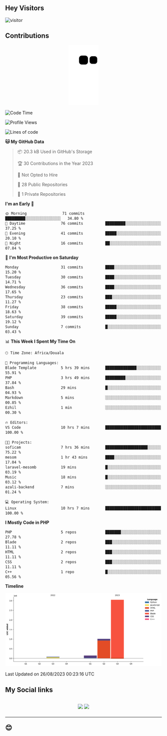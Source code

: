 ## Hey Visitors
![visitor](https://profile-counter.glitch.me/Fotsingboris/count.svg)

## Contributions
<p align="center">
  <img src="https://raw.githubusercontent.com/Fotsingboris/Fotsingboris/output/github-contribution-grid-snake.svg" />
</p>

<!--START_SECTION:waka-->
![Code Time](http://img.shields.io/badge/Code%20Time-572%20hrs%204%20mins-blue)

![Profile Views](http://img.shields.io/badge/Profile%20Views-1-blue)

![Lines of code](https://img.shields.io/badge/From%20Hello%20World%20I%27ve%20Written-4.3%20million%20lines%20of%20code-blue)

**🐱 My GitHub Data** 

> 📦 20.3 kB Used in GitHub's Storage 
 > 
> 🏆 30 Contributions in the Year 2023
 > 
> 🚫 Not Opted to Hire
 > 
> 📜 28 Public Repositories 
 > 
> 🔑 1 Private Repositories 
 > 
**I'm an Early 🐤** 

```text
🌞 Morning                71 commits          █████████░░░░░░░░░░░░░░░░   34.80 % 
🌆 Daytime                76 commits          █████████░░░░░░░░░░░░░░░░   37.25 % 
🌃 Evening                41 commits          █████░░░░░░░░░░░░░░░░░░░░   20.10 % 
🌙 Night                  16 commits          ██░░░░░░░░░░░░░░░░░░░░░░░   07.84 % 
```
📅 **I'm Most Productive on Saturday** 

```text
Monday                   31 commits          ████░░░░░░░░░░░░░░░░░░░░░   15.20 % 
Tuesday                  30 commits          ████░░░░░░░░░░░░░░░░░░░░░   14.71 % 
Wednesday                36 commits          ████░░░░░░░░░░░░░░░░░░░░░   17.65 % 
Thursday                 23 commits          ███░░░░░░░░░░░░░░░░░░░░░░   11.27 % 
Friday                   38 commits          █████░░░░░░░░░░░░░░░░░░░░   18.63 % 
Saturday                 39 commits          █████░░░░░░░░░░░░░░░░░░░░   19.12 % 
Sunday                   7 commits           █░░░░░░░░░░░░░░░░░░░░░░░░   03.43 % 
```


📊 **This Week I Spent My Time On** 

```text
🕑︎ Time Zone: Africa/Douala

💬 Programming Languages: 
Blade Template           5 hrs 39 mins       ██████████████░░░░░░░░░░░   55.91 % 
PHP                      3 hrs 49 mins       █████████░░░░░░░░░░░░░░░░   37.84 % 
Bash                     29 mins             █░░░░░░░░░░░░░░░░░░░░░░░░   04.93 % 
Markdown                 5 mins              ░░░░░░░░░░░░░░░░░░░░░░░░░   00.85 % 
Ezhil                    1 min               ░░░░░░░░░░░░░░░░░░░░░░░░░   00.30 % 

🔥 Editors: 
VS Code                  10 hrs 7 mins       █████████████████████████   100.00 % 

🐱‍💻 Projects: 
soficam                  7 hrs 36 mins       ███████████████████░░░░░░   75.22 % 
mesom                    1 hr 43 mins        ████░░░░░░░░░░░░░░░░░░░░░   17.04 % 
laravel-mesomb           19 mins             █░░░░░░░░░░░░░░░░░░░░░░░░   03.19 % 
Music                    18 mins             █░░░░░░░░░░░░░░░░░░░░░░░░   03.12 % 
azali-backend            7 mins              ░░░░░░░░░░░░░░░░░░░░░░░░░   01.24 % 

💻 Operating System: 
Linux                    10 hrs 7 mins       █████████████████████████   100.00 % 
```

**I Mostly Code in PHP** 

```text
PHP                      5 repos             ███████░░░░░░░░░░░░░░░░░░   27.78 % 
Blade                    2 repos             ███░░░░░░░░░░░░░░░░░░░░░░   11.11 % 
HTML                     2 repos             ███░░░░░░░░░░░░░░░░░░░░░░   11.11 % 
CSS                      2 repos             ███░░░░░░░░░░░░░░░░░░░░░░   11.11 % 
C++                      1 repo              █░░░░░░░░░░░░░░░░░░░░░░░░   05.56 % 
```



**Timeline**

![Lines of Code chart](https://raw.githubusercontent.com/Fotsingboris/Fotsingboris/main/assets/bar_graph.png)


 Last Updated on 26/08/2023 00:23:16 UTC
<!--END_SECTION:waka-->

<h2>My Social links <h2>
<p align="center">
   <a href="https://linkedin.com/in/Fotsingboris-Mathieu"><img src="https://img.shields.io/badge/linkedin-%230077B5.svg?style=for-the-badge&logo=linkedin&logoColor=white"></a>
   <a href="https://instagram.com/Fotsingboris"><img src="https://img.shields.io/badge/instagram-%23E4405F.svg?style=for-the-badge&logo=Instagram&logoColor=white"></a>
  </p>
<hr>
😊
